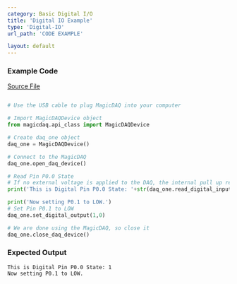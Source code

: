 ```yaml
---
category: Basic Digital I/O
title: 'Digital IO Example'
type: 'Digital-IO'
url_path: 'CODE EXAMPLE'

layout: default
---
```


### Example Code

[Source File](https://github.com/MagicDAQ/magicdaq_docs/tree/master/example_python_files)

```python

# Use the USB cable to plug MagicDAQ into your computer

# Import MagicDAQDevice object
from magicdaq.api_class import MagicDAQDevice

# Create daq_one object
daq_one = MagicDAQDevice()

# Connect to the MagicDAQ
daq_one.open_daq_device()

# Read Pin P0.0 State
# If no external voltage is applied to the DAQ, the internal pull up resistor will ensure this pin is HIGH
print('This is Digital Pin P0.0 State: '+str(daq_one.read_digital_input(0)))

print('Now setting P0.1 to LOW.')
# Set Pin P0.1 to LOW
daq_one.set_digital_output(1,0)

# We are done using the MagicDAQ, so close it
daq_one.close_daq_device()

```

### Expected Output

```
This is Digital Pin P0.0 State: 1
Now setting P0.1 to LOW.
```